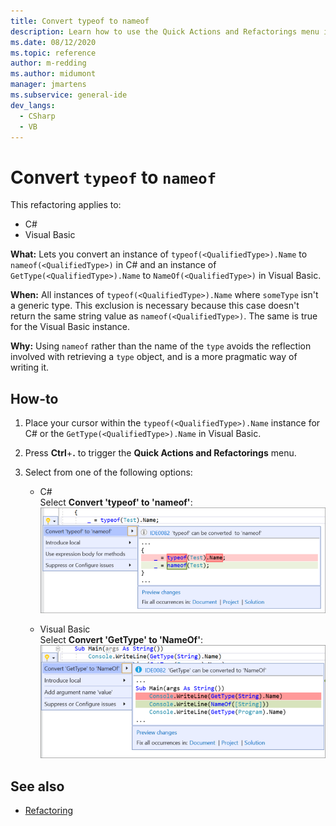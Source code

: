```yaml
---
title: Convert typeof to nameof
description: Learn how to use the Quick Actions and Refactorings menu in Visual Studio to convert typeof to nameof in C# and GetType to NameOf in Visual Basic.
ms.date: 08/12/2020
ms.topic: reference
author: m-redding
ms.author: midumont
manager: jmartens
ms.subservice: general-ide
dev_langs:
  - CSharp
  - VB
---
```

# Convert `typeof` to `nameof`


This refactoring applies to:

- C#
- Visual Basic

**What:** Lets you convert an instance of `typeof(<QualifiedType>).Name` to `nameof(<QualifiedType>)` in C# and an instance of `GetType(<QualifiedType>).Name` to `NameOf(<QualifiedType>)` in Visual Basic.

**When:**  All instances of `typeof(<QualifiedType>).Name` where `someType` isn't a generic type. This exclusion is necessary because this case doesn't return the same string value as `nameof(<QualifiedType>)`. The same is true for the Visual Basic instance.

**Why:** Using `nameof` rather than the name of the `type` avoids the reflection involved with retrieving a `type` object, and is a more pragmatic way of writing it.

## How-to

1. Place your cursor within the `typeof(<QualifiedType>).Name` instance for C# or the `GetType(<QualifiedType>).Name` in Visual Basic.

2. Press **Ctrl**+**.** to trigger the **Quick Actions and Refactorings** menu.

3. Select from one of the following options:

    - C#
      <br>Select **Convert 'typeof' to 'nameof'**:
      ![Screenshot of the Quick Actions and Refactorings menu in Visual Studio with Convert 'typeof' to 'nameof' selected, and C# code changes shown.](media/convert-type-of.PNG)

    - Visual Basic
      <br>Select **Convert 'GetType' to 'NameOf'**:
      ![Screenshot of the Quick Actions and Refactorings menu in Visual Studio with Convert 'GetType' to 'NameOf' selected and Visual Basic code changes shown.](media/convert-get-type.PNG)

## See also

- [Refactoring](../refactoring-in-visual-studio.md)
